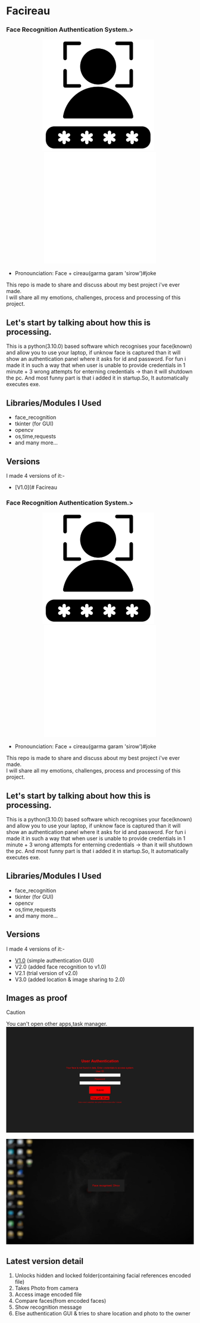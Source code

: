 # Facireau
### Face Recognition Authentication System.><br>
<div align="center">
  <img src="facelock.png" alt="Face Lock" height="300" style="display:inline-block; margin-right:10px"/>
  <img src="wfacelock.png" alt="Face Lock" height="300" style="display:inline-block"/>
</div>


- Pronounciation: Face + cireau(garma garam 'sirow')#joke

This repo is made to share and discuss about my best project i've ever made.<br>
I will share all my emotions, challenges, process and processing of this project.
            
## Let's start by talking about how this is processing.
This is a python(3.10.0) based software which recognises your face(known) and allow you to use your laptop, if unknow face is captured than it will show an authentication panel where it asks for id and password. For fun i made it in such a way that when user is unable to provide credentials in 1 minute + 3 wrong attempts for enterning credentials -> than it will shutdown the pc. And most funny part is that i added it in startup.So, It automatically executes exe.<br>
## Libraries/Modules I Used

- face_recognition
- tkinter (for GUI)
- opencv
- os,time,requests
- and many more...

## Versions
I made 4 versions of it:-

- [V1.0](# Facireau
### Face Recognition Authentication System.><br>
<div align="center">
  <img src="facelock.png" alt="Face Lock" height="300" style="display:inline-block; margin-right:10px"/>
  <img src="wfacelock.png" alt="Face Lock" height="300" style="display:inline-block"/>
</div>


- Pronounciation: Face + cireau(garma garam 'sirow')#joke

This repo is made to share and discuss about my best project i've ever made.<br>
I will share all my emotions, challenges, process and processing of this project.
            
## Let's start by talking about how this is processing.
This is a python(3.10.0) based software which recognises your face(known) and allow you to use your laptop, if unknow face is captured than it will show an authentication panel where it asks for id and password. For fun i made it in such a way that when user is unable to provide credentials in 1 minute + 3 wrong attempts for enterning credentials -> than it will shutdown the pc. And most funny part is that i added it in startup.So, It automatically executes exe.<br>
## Libraries/Modules I Used

- face_recognition
- tkinter (for GUI)
- opencv
- os,time,requests
- and many more...

## Versions
I made 4 versions of it:-

- [V1.0](#latest-version-detail) (simple authentication GUI)
- V2.0 (added face recognition to v1.0)
- V2.1 (trial version of v2.0)
- V3.0 (added location & image sharing to 2.0)


## Images as proof

> [!CAUTION]
> You can't open other apps,task manager.
![Not recognised](unreclock.png)

![Recognised](rec.png)

## Latest version detail

1. Unlocks hidden and locked folder(containing facial references encoded file)
2. Takes Photo from camera
3. Access image encoded file
4. Compare faces(from encoded faces)
5. Show recognition message
6. Else authentication GUI & tries to share location and photo to the owner

